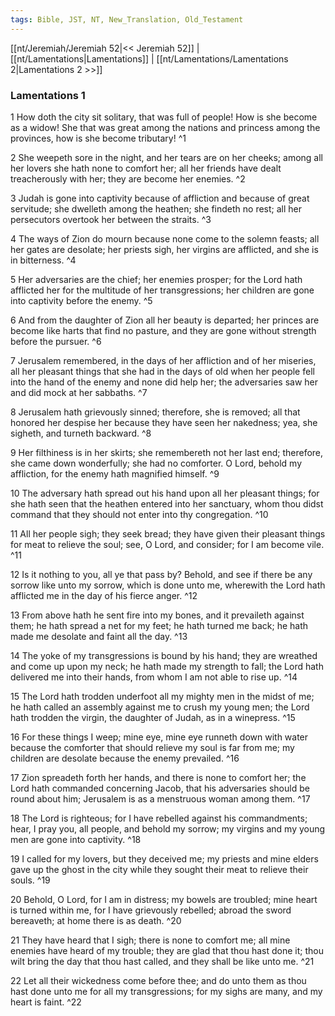 ```yaml
---
tags: Bible, JST, NT, New_Translation, Old_Testament
---
```


[[nt/Jeremiah/Jeremiah 52|<< Jeremiah 52]] | [[nt/Lamentations|Lamentations]] | [[nt/Lamentations/Lamentations 2|Lamentations 2 >>]]

### Lamentations 1

1 How doth the city sit solitary, that was full of people! How is she become as a widow! She that was great among the nations and princess among the provinces, how is she become tributary!  ^1

2 She weepeth sore in the night, and her tears are on her cheeks; among all her lovers she hath none to comfort her; all her friends have dealt treacherously with her; they are become her enemies.  ^2

3 Judah is gone into captivity because of affliction and because of great servitude; she dwelleth among the heathen; she findeth no rest; all her persecutors overtook her between the straits.  ^3

4 The ways of Zion do mourn because none come to the solemn feasts; all her gates are desolate; her priests sigh, her virgins are afflicted, and she is in bitterness.  ^4

5 Her adversaries are the chief; her enemies prosper; for the Lord hath afflicted her for the multitude of her transgressions; her children are gone into captivity before the enemy.  ^5

6 And from the daughter of Zion all her beauty is departed; her princes are become like harts that find no pasture, and they are gone without strength before the pursuer.  ^6

7 Jerusalem remembered, in the days of her affliction and of her miseries, all her pleasant things that she had in the days of old when her people fell into the hand of the enemy and none did help her; the adversaries saw her and did mock at her sabbaths.  ^7

8 Jerusalem hath grievously sinned; therefore, she is removed; all that honored her despise her because they have seen her nakedness; yea, she sigheth, and turneth backward.  ^8

9 Her filthiness is in her skirts; she remembereth not her last end; therefore, she came down wonderfully; she had no comforter. O Lord, behold my affliction, for the enemy hath magnified himself.  ^9

10 The adversary hath spread out his hand upon all her pleasant things; for she hath seen that the heathen entered into her sanctuary, whom thou didst command that they should not enter into thy congregation.  ^10

11 All her people sigh; they seek bread; they have given their pleasant things for meat to relieve the soul; see, O Lord, and consider; for I am become vile.  ^11

12 Is it nothing to you, all ye that pass by? Behold, and see if there be any sorrow like unto my sorrow, which is done unto me, wherewith the Lord hath afflicted me in the day of his fierce anger.  ^12

13 From above hath he sent fire into my bones, and it prevaileth against them; he hath spread a net for my feet; he hath turned me back; he hath made me desolate and faint all the day.  ^13

14 The yoke of my transgressions is bound by his hand; they are wreathed and come up upon my neck; he hath made my strength to fall; the Lord hath delivered me into their hands, from whom I am not able to rise up.  ^14

15 The Lord hath trodden underfoot all my mighty men in the midst of me; he hath called an assembly against me to crush my young men; the Lord hath trodden the virgin, the daughter of Judah, as in a winepress.  ^15

16 For these things I weep; mine eye, mine eye runneth down with water because the comforter that should relieve my soul is far from me; my children are desolate because the enemy prevailed.  ^16

17 Zion spreadeth forth her hands, and there is none to comfort her; the Lord hath commanded concerning Jacob, that his adversaries should be round about him; Jerusalem is as a menstruous woman among them.  ^17

18 The Lord is righteous; for I have rebelled against his commandments; hear, I pray you, all people, and behold my sorrow; my virgins and my young men are gone into captivity.  ^18

19 I called for my lovers, but they deceived me; my priests and mine elders gave up the ghost in the city while they sought their meat to relieve their souls.  ^19

20 Behold, O Lord, for I am in distress; my bowels are troubled; mine heart is turned within me, for I have grievously rebelled; abroad the sword bereaveth; at home there is as death.  ^20

21 They have heard that I sigh; there is none to comfort me; all mine enemies have heard of my trouble; they are glad that thou hast done it; thou wilt bring the day that thou hast called, and they shall be like unto me.  ^21

22 Let all their wickedness come before thee; and do unto them as thou hast done unto me for all my transgressions; for my sighs are many, and my heart is faint.  ^22

 
